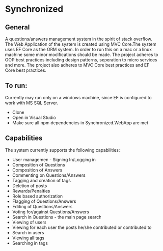 # Synchronized
## General
A questions/answers management system in the spirit of stack overflow. 
The Web Application of the system is created using MVC Core.The system uses EF Core as the ORM system. 
In order to run this on a mac or a linux machine some minor modifications should be made. The project 
adheres to OOP best practices including design patterns, seperation to micro services and more.
The project also adheres to MVC Core best practices and EF Core best practices.
## To run:
Currently may run only on a windows machine, since EF is configured to work with MS SQL Server.
* Clone
* Open in Visual Studio
* Make sure all npm dependencies in Synchronized.WebApp are met
## Capabilities
The system currently supports the following capabilities:
* User managemen - Signing In/Logging in
* Composition of Questions
* Composition of Answers
* Commenting on Questions/Answers
* Tagging and creation of tags
* Deletion of posts
* Rewards/Penalties
* Role based authorization
* Flagging of Questions/Answers
* Editing of Questions/Answers
* Voting for/against Questions/Answers
* Search in Questions - the main page search
* Viewing of users
* Viewing for each user the posts he/she contributed or contributed to
* Search in users
* Viewing all tags
* Searching in tags
